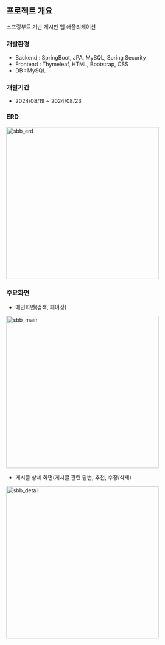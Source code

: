 ## 프로젝트 개요
스프링부트 기반 게시판 웹 애플리케이션

### 개발환경
- Backend :  SpringBoot, JPA, MySQL, Spring Security </br>
- Frontend : Thymeleaf, HTML, Bootstrap, CSS
- DB : MySQL

### 개발기간
- 2024/08/19 ~ 2024/08/23

### ERD
<img width="400" src="https://github.com/user-attachments/assets/8d65334a-af5e-41f4-bea8-e2e717eb88a0" alt="sbb_erd">

### 주요화면
- 메인화면(검색, 페이징)
<img width="400" src="https://github.com/user-attachments/assets/e7f20d6a-587d-44d0-b7fa-1666e560a36b" alt="sbb_main">

- 게시글 상세 화면(게시글 관련 답변, 추천, 수정/삭제)
<img width="400" src="https://github.com/user-attachments/assets/cead29ab-3c2e-4102-81b8-bd8f67bc84f7" alt="sbb_detail">
